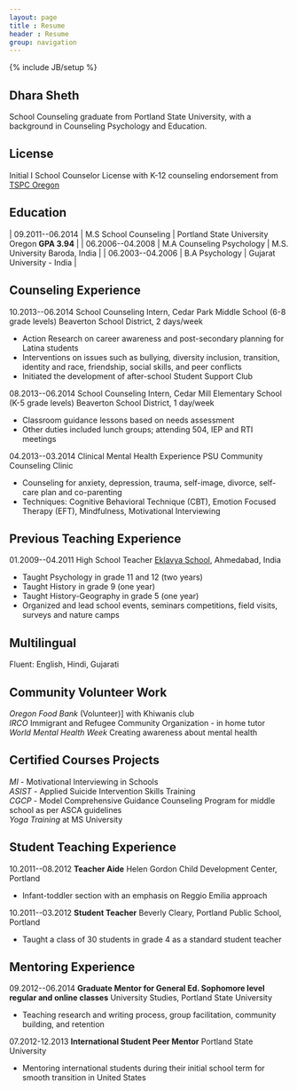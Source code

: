 ```yaml
---
layout: page
title : Resume
header : Resume
group: navigation
---
```

{% include JB/setup %}

## Dhara Sheth  
School Counseling graduate from Portland State University, with a background in Counseling Psychology and Education.

## License
Initial I School Counselor License with K-12 counseling endorsement from [TSPC Oregon](http://www.oregon.gov/TSPC/Pages/index.aspx)

## Education

| 09.2011--06.2014 | M.S School Counseling     | Portland State University Oregon **GPA 3.94** |
| 06.2006--04.2008 | M.A Counseling Psychology | M.S. University Baroda, India |
| 06.2003--04.2006 | B.A Psychology            | Gujarat University - India  |

## Counseling Experience

10.2013--06.2014 School Counseling Intern, Cedar Park Middle School (6-8 grade levels) Beaverton School District, 2 days/week  
* Action Research on career awareness and post-secondary planning for Latina students  
* Interventions on issues such as bullying, diversity inclusion, transition, identity and race, friendship, social skills, and peer conflicts  
* Initiated the development of after-school Student Support Club  

08.2013--06.2014 School Counseling Intern, Cedar Mill Elementary School (K-5 grade levels)  Beaverton School District, 1 day/week  
* Classroom guidance lessons based on needs assessment  
* Other duties included lunch groups; attending 504, IEP and RTI meetings  

04.2013--03.2014 Clinical Mental Health Experience PSU Community Counseling Clinic  
* Counseling for anxiety, depression, trauma, self-image, divorce, self-care plan and co-parenting  
* Techniques: Cognitive  Behavioral Technique (CBT), Emotion Focused Therapy (EFT), Mindfulness, Motivational Interviewing  

## Previous Teaching Experience
01.2009--04.2011 High School Teacher [Eklavya School](www.eklavya.org), Ahmedabad, India  
* Taught Psychology in grade 11 and 12 (two years)  
* Taught History in grade 9 (one year)  
* Taught History-Geography in grade 5 (one year)  
* Organized and lead school events, seminars  competitions, field visits, surveys and nature camps  

## Multilingual  
Fluent: English, Hindi, Gujarati  

## Community  Volunteer Work  
*Oregon Food Bank* (Volunteer)] with Khiwanis club   
*IRCO* Immigrant and Refugee Community Organization - in home tutor  
*World Mental Health Week* Creating awareness about mental health  

## Certified Courses  Projects  
*MI* - Motivational Interviewing in Schools  
*ASIST* - Applied Suicide Intervention Skills Training  
*CGCP* - Model Comprehensive Guidance  Counseling Program for middle school as per ASCA guidelines  
*Yoga Training* at MS University

## Student Teaching Experience  

10.2011--08.2012 **Teacher Aide** Helen Gordon Child Development Center, Portland   
* Infant-toddler section with an emphasis on Reggio Emilia approach  

10.2011--03.2012 **Student Teacher** Beverly Cleary, Portland Public School, Portland  
* Taught a class of 30 students in grade 4 as a standard student teacher  

## Mentoring Experience

09.2012--06.2014 **Graduate Mentor for General Ed. Sophomore level regular and online classes** University Studies, Portland State University  
* Teaching research and writing process, group facilitation, community building, and retention  


07.2012-12.2013 **International Student Peer Mentor** Portland State University  
* Mentoring international students during their initial school term for smooth transition in United States  

